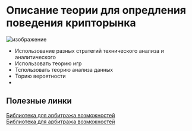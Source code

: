 # Описание теории для опредления поведения крипторынка
![изображение](https://user-images.githubusercontent.com/3950155/183136128-f0481b28-c3bb-4ea3-bf32-4ac68aa98b10.png)

* Использование разных стратегий технического анализа и аналитического
* Использовать теорию игр
* Тспользовать теорию анализа данных 
* Торию вероятности 
* 

## Полезные линки

[Библиотека для арбитража возможностей](https://github.com/ccxt/ccxt)     
[Библиотека для арбитража возможностей](https://golangexample.com/transpiled-version-of-the-ccxt-exchange-library-to-go-golang/)    

